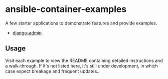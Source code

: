 # ansible-container-examples

A few starter applications to demonstrate features and provide examples.

- [django-admin](https://github.com/ansible/ansible-container-examples/tree/master/django-admin)

## Usage
Visit each example to view the README containing detailed instructions and a walk-through. If it's not listed here, it's still under development, in which case expect 
breakage and frequent updates..
